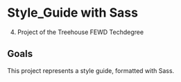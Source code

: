 # Style_Guide with Sass
4. Project of the Treehouse FEWD Techdegree

## Goals
This project represents a style guide, formatted with Sass. 
